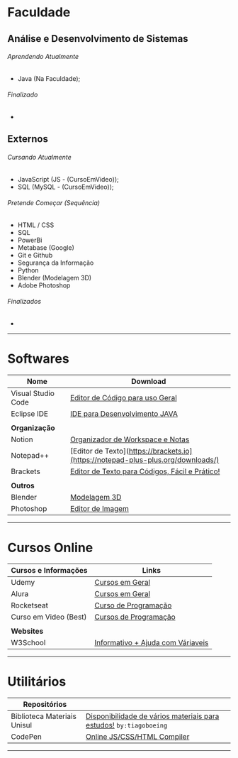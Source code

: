 # Faculdade
## Análise e Desenvolvimento de Sistemas
###### Aprendendo Atualmente
- Java (Na Faculdade);

###### Finalizado
-

## Externos
###### Cursando Atualmente
- JavaScript (JS - (CursoEmVideo));
- SQL (MySQL - (CursoEmVideo));

###### Pretende Começar (Sequência)
- HTML / CSS
- SQL
- PowerBi
- Metabase (Google)
- Git e Github
- Segurança da Informação
- Python
- Blender (Modelagem 3D)
- Adobe Photoshop



###### Finalizados
-

---
# Softwares
| Nome                             | Download                                                                                                                         |
| -------------------------------- | ---------------------------------------------------------------------------------------------------------------------------------|
| Visual Studio Code               | [Editor de Código para uso Geral](https://code.visualstudio.com)                                                                 |
| Eclipse IDE                      | [IDE para Desenvolvimento JAVA](https://www.alura.com.br)                                                                        |
|                                  |                                                                                                                                  |
| **Organização**                  |                                                                                                                                  |
| Notion                           | [Organizador de Workspace e Notas]([notion.so)                                                                                   |
| Notepad++                        | [Editor de Texto](https://brackets.io](https://notepad-plus-plus.org/downloads/)                                                 |
| Brackets                         | [Editor de Texto para Códigos, Fácil e Prático!](https://brackets.io)                                                            |
|                                  |                                                                                                                                  |
| **Outros**                       |                                                                                                                                  |
| Blender                          | [Modelagem 3D](https://www.blender.org)                                                                                          |
| Photoshop                        | [Editor de Imagem](https://www.adobe.com/br/products/photoshop.html)                                                             |
---
# Cursos Online
| Cursos e Informações             | Links                                                                                                                            |
| -------------------------------- | ---------------------------------------------------------------------------------------------------------------------------------|
| Udemy                            | [Cursos em Geral](https://www.udemy.com/pt/)                                                                                     |
| Alura                            | [Cursos em Geral](https://www.alura.com.br)                                                                                      |
| Rocketseat                       | [Curso de Programação](https://www.rocketseat.com.br)                                                                            |
| Curso em Video (Best)            | [Cursos de Programação](https://www.cursoemvideo.com)                                                                            |
|                                  |                                                                                                                                  |
| **Websites**                     |                                                                                                                                  |
| W3School                         | [Informativo + Ajuda com Váriaveis](https://www.w3schools.com)                                                                   |
---
# Utilitários
| **Repositórios**                 |                                                                                                                                  |
| -------------------------------- | ---------------------------------------------------------------------------------------------------------------------------------|
| Biblioteca Materiais Unisul      | [Disponibilidade de vários materiais para estudos!](https://github.com/computacaoUnisul/biblioteca-da-computacao-materiais) `by:tiagoboeing`                   |
| CodePen                          | [Online JS/CSS/HTML Compiler](codepen.io)                                                                                        |
----
